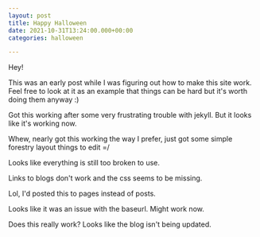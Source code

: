 ```yaml
---
layout: post
title: Happy Halloween
date: 2021-10-31T13:24:00.000+00:00
categories: halloween

---
```

Hey!

This was an early post while I was figuring out how to make this site work. Feel free to look at it as an example that things can be hard but it's worth doing them anyway :)

Got this working after some very frustrating trouble with jekyll. But it looks like it's working now.

Whew, nearly got this working the way I prefer, just got some simple forestry layout things to edit =/

Looks like everything is still too broken to use.

Links to blogs don't work and the css seems to be missing.

Lol, I'd posted this to pages instead of posts.

Looks like it was an issue with the baseurl. Might work now.

Does this really work? Looks like the blog isn't being updated.